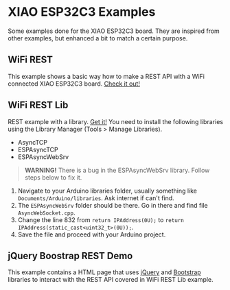 # XIAO ESP32C3 Examples

Some examples done for the XIAO ESP32C3 board. They are inspired from other examples, but enhanced a bit to match a certain purpose.

## WiFi REST

This example shows a basic way how to make a REST API with a WiFi connected XIAO ESP32C3 board. [Check it out!](WiFi_REST/WiFi_REST.ino)

## WiFi REST Lib

REST example with a library. [Get it!](WiFi_REST_Lib/WiFi_REST_Lib.ino) You need to install the following libraries using the Library Manager (Tools > Manage Libraries).

- AsyncTCP
- ESPAsyncTCP
- ESPAsyncWebSrv

> **WARNING!** There is a bug in the ESPAsyncWebSrv library. Follow steps below to fix it.

1. Navigate to your Arduino libraries folder, usually something like `Documents/Arduino/libraries`. Ask internet if can't find.
2. The `ESPAsyncWebSrv` folder should be there. Go in there and find file `AsyncWebSocket.cpp`.
3. Change the line 832 from `return IPAddress(0U);` to `return IPAddress(static_cast<uint32_t>(0U));`.
4. Save the file and proceed with your Arduino project.

## jQuery Boostrap REST Demo

This example contains a HTML page that uses [jQuery](https://jquery.com/) and [Bootstrap](https://getbootstrap.com/) libraries to interact with the REST API covered in WiFi REST Lib example. 

